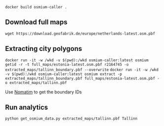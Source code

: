 `docker build osmium-caller .`

## Download full maps
`wget https://download.geofabrik.de/europe/netherlands-latest.osm.pbf`

## Extracting city polygons
`docker run -it -w /wkd -v $(pwd):/wkd osmium-caller:latest osmium getid -r -t full_maps/estonia-latest.osm.pbf r2164745 -o extracted_maps/tallinn_boundary.pbf --overwrite`
`docker run -it -w /wkd -v $(pwd):/wkd osmium-caller:latest osmium extract -p extracted_maps/tallinn_boundary.pbf full_maps/estonia-latest.osm.pbf -o extracted_maps/tallinn.pbf`

Use [Nomatim](https://nominatim.openstreetmap.org/ui/details.html?osmtype=R&osmid=2164745&class=boundary) to get the boundary IDs

## Run analytics
`python get_osmium_data.py extracted_maps/tallinn.pbf Tallinn`
